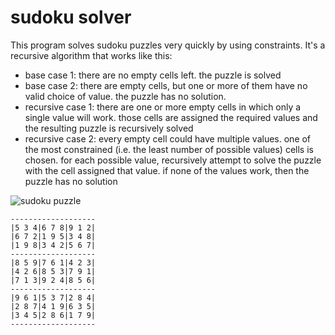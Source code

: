 # sudoku solver

This program solves sudoku puzzles very quickly by using constraints. It's a recursive algorithm that works like this:
- base case 1: there are no empty cells left. the puzzle is solved
- base case 2: there are empty cells, but one or more of them have no valid choice of value. the puzzle has no solution.
- recursive case 1: there are one or more empty cells in which only a single value will work. those cells are assigned 
  the required values and the resulting puzzle is recursively solved
- recursive case 2: every empty cell could have multiple values. one of the most constrained (i.e. the least number of possible 
  values) cells is chosen. for each possible value, recursively attempt to solve the puzzle with the cell assigned that value.
  if none of the values work, then the puzzle has no solution

![sudoku puzzle](https://upload.wikimedia.org/wikipedia/commons/thumb/e/e0/Sudoku_Puzzle_by_L2G-20050714_standardized_layout.svg/250px-Sudoku_Puzzle_by_L2G-20050714_standardized_layout.svg.png)

```
-------------------
|5 3 4|6 7 8|9 1 2|
|6 7 2|1 9 5|3 4 8|
|1 9 8|3 4 2|5 6 7|
-------------------
|8 5 9|7 6 1|4 2 3|
|4 2 6|8 5 3|7 9 1|
|7 1 3|9 2 4|8 5 6|
-------------------
|9 6 1|5 3 7|2 8 4|
|2 8 7|4 1 9|6 3 5|
|3 4 5|2 8 6|1 7 9|
-------------------
```
